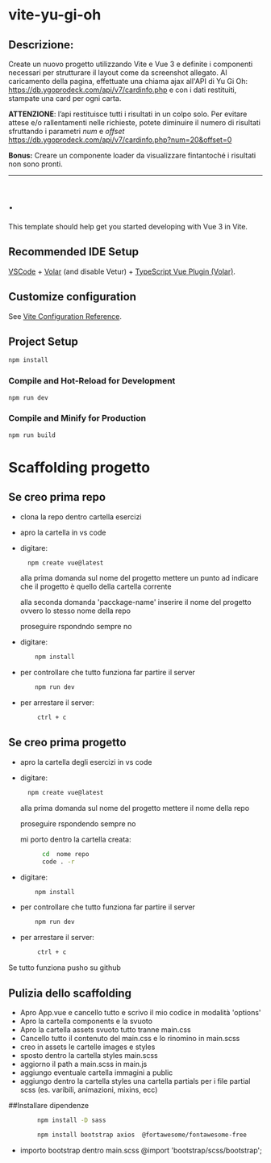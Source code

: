 # vite-yu-gi-oh

## Descrizione:

Create un nuovo progetto utilizzando Vite e Vue 3 e definite i componenti necessari per strutturare il layout come da screenshot allegato.
Al caricamento della pagina, effettuate una chiama ajax all'API di Yu Gi Oh: https://db.ygoprodeck.com/api/v7/cardinfo.php
e con i dati restituiti, stampate una card per ogni carta.

**ATTENZIONE**: l’api restituisce tutti i risultati in un colpo solo. Per evitare attese e/o rallentamenti nelle richieste, potete diminuire il numero di risultati sfruttando i parametri _num_ e _offset_
https://db.ygoprodeck.com/api/v7/cardinfo.php?num=20&offset=0

**Bonus:**
Creare un componente loader da visualizzare fintantoché i risultati non sono pronti.

---

# .

This template should help get you started developing with Vue 3 in Vite.

## Recommended IDE Setup

[VSCode](https://code.visualstudio.com/) + [Volar](https://marketplace.visualstudio.com/items?itemName=Vue.volar) (and disable Vetur) + [TypeScript Vue Plugin (Volar)](https://marketplace.visualstudio.com/items?itemName=Vue.vscode-typescript-vue-plugin).

## Customize configuration

See [Vite Configuration Reference](https://vitejs.dev/config/).

## Project Setup

```sh
npm install
```

### Compile and Hot-Reload for Development

```sh
npm run dev
```

### Compile and Minify for Production

```sh
npm run build
```

# Scaffolding progetto

## Se creo prima repo

- clona la repo dentro cartella esercizi
- apro la cartella in vs code
- digitare:

  ```sh
    npm create vue@latest
  ```

  alla prima domanda sul nome del progetto mettere un punto ad indicare che il progetto è quello della cartella corrente

  alla seconda domanda 'pacckage-name' inserire il nome del progetto ovvero lo stesso nome della repo

  proseguire rspondndo sempre no

- digitare:
  ```sh
      npm install
  ```
- per controllare che tutto funziona far partire il server
  ```sh
      npm run dev
  ```
- per arrestare il server:

```sh
        ctrl + c
```

## Se creo prima progetto

- apro la cartella degli esercizi in vs code
- digitare:

  ```sh
    npm create vue@latest
  ```

  alla prima domanda sul nome del progetto mettere il nome della repo

  proseguire rspondendo sempre no

  mi porto dentro la cartella creata:

  ```sh
        cd  nome repo
        code . -r
  ```

- digitare:
  ```sh
      npm install
  ```
- per controllare che tutto funziona far partire il server
  ```sh
      npm run dev
  ```
- per arrestare il server:

```sh
        ctrl + c
```

Se tutto funziona pusho su github

## Pulizia dello scaffolding

- Apro App.vue e cancello tutto e scrivo il mio codice in modalità 'options'
- Apro la cartella components e la svuoto
- Apro la cartella assets svuoto tutto tranne main.css
- Cancello tutto il contenuto del main.css e lo rinomino in main.scss
- creo in assets le cartelle images e styles
- sposto dentro la cartella styles main.scss
- aggiorno il path a main.scss in main.js
- aggiungo eventuale cartella immagini a public
- aggiungo dentro la cartella styles una cartella partials per i file partial scss (es. varibili, animazioni, mixins, ecc)

##Installare dipendenze

```sh
        npm install -D sass
```

```sh
        npm install bootstrap axios  @fortawesome/fontawesome-free
```

- importo bootstrap dentro main.scss @import 'bootstrap/scss/bootstrap';
